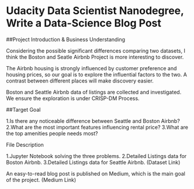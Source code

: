 # Udacity Data Scientist Nanodegree, Write a Data-Science Blog Post

##Project Introduction & Business Understanding

Considering the possible significant differences comparing two datasets, I think the Boston and Seatle Airbnb Project is more interesting to discover.

The Airbnb housing is strongly influenced by customer preference and housing prices, so our goal is to explore the influential factors to the two. A contrast between different places will make discovery easier.

Boston and Seattle Airbnb data of listings are collected and investigated. We ensure the exploration is under CRISP-DM Process.

##Target Goal

1.Is there any noticeable difference between Seattle and Boston Airbnb?
2.What are the most important features influencing rental price?
3.What are the top amenities people needs most?

File Description

1.Jupyter Notebook solving the three problems.
2.Detailed Listings data for Boston Airbnb.
3.Detailed Listings data for Seattle Airbnb.
(Dataset Link)

An easy-to-read blog post is published on Medium, which is the main goal of the project.
(Medium Link)

